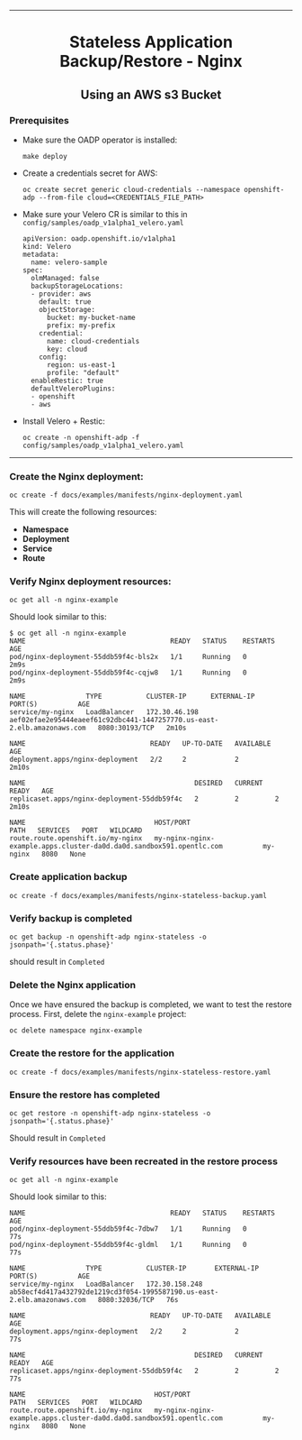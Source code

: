 <hr style="height:1px;border:none;color:#333;">
<h1 align="center">Stateless Application Backup/Restore - Nginx</h1>
<h2 align="center">Using an AWS s3 Bucket</h2>

### Prerequisites
* Make sure the OADP operator is installed:

    `make deploy`

* Create a credentials secret for AWS:

   `oc create secret generic cloud-credentials --namespace openshift-adp --from-file cloud=<CREDENTIALS_FILE_PATH>`

* Make sure your Velero CR is similar to this in `config/samples/oadp_v1alpha1_velero.yaml`

    ```
    apiVersion: oadp.openshift.io/v1alpha1
    kind: Velero
    metadata:
      name: velero-sample
    spec:
      olmManaged: false
      backupStorageLocations:
      - provider: aws
        default: true
        objectStorage:
          bucket: my-bucket-name
          prefix: my-prefix
        credential:
          name: cloud-credentials
          key: cloud
        config:
          region: us-east-1
          profile: "default"
      enableRestic: true
      defaultVeleroPlugins:
      - openshift
      - aws
    ```

* Install Velero + Restic:

  `oc create -n openshift-adp -f config/samples/oadp_v1alpha1_velero.yaml`

<hr style="height:1px;border:none;color:#333;">

### Create the Nginx deployment:

`oc create -f docs/examples/manifests/nginx-deployment.yaml`

This will create the following resources:
* **Namespace**
* **Deployment**
* **Service**
* **Route**

### Verify Nginx deployment resources:

`oc get all -n nginx-example`

Should look similar to this:

```
$ oc get all -n nginx-example
NAME                                    READY   STATUS    RESTARTS   AGE
pod/nginx-deployment-55ddb59f4c-bls2x   1/1     Running   0          2m9s
pod/nginx-deployment-55ddb59f4c-cqjw8   1/1     Running   0          2m9s

NAME               TYPE           CLUSTER-IP      EXTERNAL-IP                                                               PORT(S)          AGE
service/my-nginx   LoadBalancer   172.30.46.198   aef02efae2e95444eaeef61c92dbc441-1447257770.us-east-2.elb.amazonaws.com   8080:30193/TCP   2m10s

NAME                               READY   UP-TO-DATE   AVAILABLE   AGE
deployment.apps/nginx-deployment   2/2     2            2           2m10s

NAME                                          DESIRED   CURRENT   READY   AGE
replicaset.apps/nginx-deployment-55ddb59f4c   2         2         2       2m10s

NAME                                HOST/PORT                                                              PATH   SERVICES   PORT   WILDCARD
route.route.openshift.io/my-nginx   my-nginx-nginx-example.apps.cluster-da0d.da0d.sandbox591.opentlc.com          my-nginx   8080   None
```

### Create application backup

`oc create -f docs/examples/manifests/nginx-stateless-backup.yaml`

### Verify backup is completed

`oc get backup -n openshift-adp nginx-stateless -o jsonpath='{.status.phase}'`

should result in `Completed`


### Delete the Nginx application

Once we have ensured the backup is completed, we want to test the restore
process. First, delete the `nginx-example` project:

`oc delete namespace nginx-example`

### Create the restore for the application

`oc create -f docs/examples/manifests/nginx-stateless-restore.yaml`

### Ensure the restore has completed

`oc get restore -n openshift-adp nginx-stateless -o jsonpath='{.status.phase}'`

Should result in `Completed`

### Verify resources have been recreated in the restore process

`oc get all -n nginx-example`

Should look similar to this:

```
NAME                                    READY   STATUS    RESTARTS   AGE
pod/nginx-deployment-55ddb59f4c-7dbw7   1/1     Running   0          77s
pod/nginx-deployment-55ddb59f4c-gldml   1/1     Running   0          77s

NAME               TYPE           CLUSTER-IP       EXTERNAL-IP                                                               PORT(S)          AGE
service/my-nginx   LoadBalancer   172.30.158.248   ab58ecf4d417a432792de1219cd3f054-1995587190.us-east-2.elb.amazonaws.com   8080:32036/TCP   76s

NAME                               READY   UP-TO-DATE   AVAILABLE   AGE
deployment.apps/nginx-deployment   2/2     2            2           77s

NAME                                          DESIRED   CURRENT   READY   AGE
replicaset.apps/nginx-deployment-55ddb59f4c   2         2         2       77s

NAME                                HOST/PORT                                                              PATH   SERVICES   PORT   WILDCARD
route.route.openshift.io/my-nginx   my-nginx-nginx-example.apps.cluster-da0d.da0d.sandbox591.opentlc.com          my-nginx   8080   None
```

